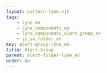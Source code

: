 ```yaml
---
layout: pattern-lyne.njk
tags: 
    - lyne_en
    - lyne_components_en
    - lyne_components_alert_group_en
    - is_in_folder_en
key: alert-group-lyne_en
title: Alert-Group
parent: alert-folder-lyne_en
order: 40
---
```

